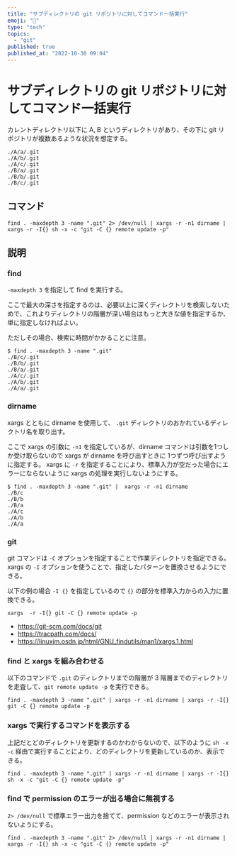 ```yaml
---
title: "サブディレクトリの git リポジトリに対してコマンド一括実行"
emoji: "🚀"
type: "tech"
topics:
  - "git"
published: true
published_at: "2022-10-30 09:04"
---
```


# サブディレクトリの git リポジトリに対してコマンド一括実行

カレントディレクトリ以下に A, B というディレクトリがあり、その下に git リポジトリが複数あるような状況を想定する。

```
./A/a/.git
./A/b/.git
./A/c/.git
./B/a/.git
./B/b/.git
./B/c/.git
```

## コマンド

```
find . -maxdepth 3 -name ".git" 2> /dev/null | xargs -r -n1 dirname | xargs -r -I{} sh -x -c "git -C {} remote update -p"
```

## 説明

### find

`-maxdepth 3` を指定して find を実行する。

ここで最大の深さを指定するのは、必要以上に深くディレクトリを検索しないためで、これよりディレクトリの階層が深い場合はもっと大きな値を指定するか、単に指定しなければよい。

ただしその場合、検索に時間がかかることに注意。

```
$ find . -maxdepth 3 -name ".git"
./B/c/.git
./B/b/.git
./B/a/.git
./A/c/.git
./A/b/.git
./A/a/.git
```

### dirname

xargs とともに dirname を使用して、 `.git` ディレクトリのおかれているディレクトリ名を取り出す。

ここで xargs の引数に `-n1` を指定しているが、dirname コマンドは引数を1つしか受け取らないので xargs が dirname を呼び出すときに 1つずつ呼び出すように指定する。
xargs に `-r` を指定することにより、標準入力が空だった場合にエラーにならないように xargs の処理を実行しないようにする。

```
$ find . -maxdepth 3 -name ".git" |  xargs -r -n1 dirname
./B/c
./B/b
./B/a
./A/c
./A/b
./A/a
```

### git

git コマンドは `-C` オプションを指定することで作業ディレクトリを指定できる。
xargs の `-I` オプションを使うことで、指定したパターンを置換させるようにできる。

以下の例の場合 `-I {}` を指定しているので `{}` の部分を標準入力からの入力に置換できる。

```
xargs  -r -I{} git -C {} remote update -p
```

* https://git-scm.com/docs/git
* https://tracpath.com/docs/
* https://linuxjm.osdn.jp/html/GNU_findutils/man1/xargs.1.html

### find と xargs を組み合わせる

以下のコマンドで `.git` のディレクトリまでの階層が 3 階層までのディレクトリを走査して、`git remote update -p` を実行できる。

```
find . -maxdepth 3 -name ".git" | xargs -r -n1 dirname | xargs -r -I{} git -C {} remote update -p
```

### xargs で実行するコマンドを表示する

上記だとどのディレクトリを更新するのかわからないので、以下のように `sh -x -c` 経由で実行することにより、どのディレクトリを更新しているのか、表示できる。

```
find . -maxdepth 3 -name ".git" | xargs -r -n1 dirname | xargs -r -I{} sh -x -c "git -C {} remote update -p"
```

### find で permission のエラーが出る場合に無視する

`2> /dev/null` で標準エラー出力を捨てて、permission などのエラーが表示されないようにする。

```
find . -maxdepth 3 -name ".git" 2> /dev/null | xargs -r -n1 dirname | xargs -r -I{} sh -x -c "git -C {} remote update -p"
```



